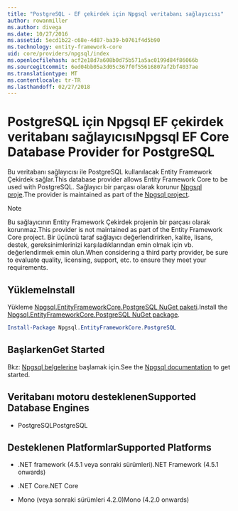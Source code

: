 ```yaml
---
title: "PostgreSQL - EF çekirdek için Npgsql veritabanı sağlayıcısı"
author: rowanmiller
ms.author: divega
ms.date: 10/27/2016
ms.assetid: 5ecd1b22-c68e-4d87-ba39-b0761f4d5b90
ms.technology: entity-framework-core
uid: core/providers/npgsql/index
ms.openlocfilehash: acf2e18d7a608b0d75b571a5ac0199d84f86066b
ms.sourcegitcommit: 6ed04bb05a3d05c367f0f55616807af2bf4037ae
ms.translationtype: MT
ms.contentlocale: tr-TR
ms.lasthandoff: 02/27/2018
---
```

# <a name="npgsql-ef-core-database-provider-for-postgresql"></a><span data-ttu-id="5cf41-102">PostgreSQL için Npgsql EF çekirdek veritabanı sağlayıcısı</span><span class="sxs-lookup"><span data-stu-id="5cf41-102">Npgsql EF Core Database Provider for PostgreSQL</span></span>

<span data-ttu-id="5cf41-103">Bu veritabanı sağlayıcısı ile PostgreSQL kullanılacak Entity Framework Çekirdek sağlar.</span><span class="sxs-lookup"><span data-stu-id="5cf41-103">This database provider allows Entity Framework Core to be used with PostgreSQL.</span></span> <span data-ttu-id="5cf41-104">Sağlayıcı bir parçası olarak korunur [Npgsql proje](http://www.npgsql.org).</span><span class="sxs-lookup"><span data-stu-id="5cf41-104">The provider is maintained as part of the [Npgsql project](http://www.npgsql.org).</span></span>

> [!NOTE]  
> <span data-ttu-id="5cf41-105">Bu sağlayıcının Entity Framework Çekirdek projenin bir parçası olarak korunmaz.</span><span class="sxs-lookup"><span data-stu-id="5cf41-105">This provider is not maintained as part of the Entity Framework Core project.</span></span> <span data-ttu-id="5cf41-106">Bir üçüncü taraf sağlayıcı değerlendirirken, kalite, lisans, destek, gereksinimlerinizi karşıladıklarından emin olmak için vb. değerlendirmek emin olun.</span><span class="sxs-lookup"><span data-stu-id="5cf41-106">When considering a third party provider, be sure to evaluate quality, licensing, support, etc. to ensure they meet your requirements.</span></span>

## <a name="install"></a><span data-ttu-id="5cf41-107">Yükleme</span><span class="sxs-lookup"><span data-stu-id="5cf41-107">Install</span></span>

<span data-ttu-id="5cf41-108">Yükleme [Npgsql.EntityFrameworkCore.PostgreSQL NuGet paketi](https://www.nuget.org/packages/Npgsql.EntityFrameworkCore.PostgreSQL).</span><span class="sxs-lookup"><span data-stu-id="5cf41-108">Install the [Npgsql.EntityFrameworkCore.PostgreSQL NuGet package](https://www.nuget.org/packages/Npgsql.EntityFrameworkCore.PostgreSQL).</span></span>

``` powershell
Install-Package Npgsql.EntityFrameworkCore.PostgreSQL
```

## <a name="get-started"></a><span data-ttu-id="5cf41-109">Başlarken</span><span class="sxs-lookup"><span data-stu-id="5cf41-109">Get Started</span></span>

<span data-ttu-id="5cf41-110">Bkz: [Npgsql belgelerine](http://www.npgsql.org/efcore/index.html) başlamak için.</span><span class="sxs-lookup"><span data-stu-id="5cf41-110">See the [Npgsql documentation](http://www.npgsql.org/efcore/index.html) to get started.</span></span>

## <a name="supported-database-engines"></a><span data-ttu-id="5cf41-111">Veritabanı motoru desteklenen</span><span class="sxs-lookup"><span data-stu-id="5cf41-111">Supported Database Engines</span></span>

* <span data-ttu-id="5cf41-112">PostgreSQL</span><span class="sxs-lookup"><span data-stu-id="5cf41-112">PostgreSQL</span></span>

## <a name="supported-platforms"></a><span data-ttu-id="5cf41-113">Desteklenen Platformlar</span><span class="sxs-lookup"><span data-stu-id="5cf41-113">Supported Platforms</span></span>

* <span data-ttu-id="5cf41-114">.NET framework (4.5.1 veya sonraki sürümleri)</span><span class="sxs-lookup"><span data-stu-id="5cf41-114">.NET Framework (4.5.1 onwards)</span></span>

* <span data-ttu-id="5cf41-115">.NET Core</span><span class="sxs-lookup"><span data-stu-id="5cf41-115">.NET Core</span></span>

* <span data-ttu-id="5cf41-116">Mono (veya sonraki sürümleri 4.2.0)</span><span class="sxs-lookup"><span data-stu-id="5cf41-116">Mono (4.2.0 onwards)</span></span>
